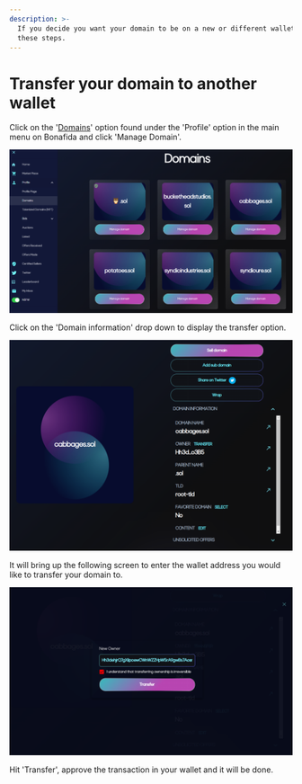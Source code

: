 ```yaml
---
description: >-
  If you decide you want your domain to be on a new or different wallet follow
  these steps.
---
```


# Transfer your domain to another wallet

Click on the '[Domains](https://naming.bonfida.org/#/profile?view=domains)' option found under the 'Profile' option in the main menu on Bonafida and click 'Manage Domain'.

![](<../../.gitbook/assets/image (26).png>)

Click on the 'Domain information' drop down to display the transfer option.

![](<../../.gitbook/assets/image (13).png>)

It will bring up the following screen to enter the wallet address you would like to transfer your domain to.

![](../../.gitbook/assets/image.png)

Hit 'Transfer', approve the transaction in your wallet and it will be done.
